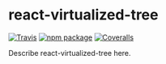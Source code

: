 # react-virtualized-tree

[![Travis][build-badge]][build]
[![npm package][npm-badge]][npm]
[![Coveralls][coveralls-badge]][coveralls]

Describe react-virtualized-tree here.

[build-badge]: https://img.shields.io/travis/diogofcunha/react-virtualized-tree/master.png?style=flat-square
[build]: https://travis-ci.org/diogofcunha/react-virtualized-tree

[npm-badge]: https://img.shields.io/npm/v/react-virtualized-tree.png?style=flat-square
[npm]: https://www.npmjs.com/package/react-virtualized-tree

[coveralls-badge]: https://img.shields.io/coveralls/diogofcunha/react-virtualized-tree/master.png?style=flat-square
[coveralls]: https://coveralls.io/github/diogofcunha/react-virtualized-tree
